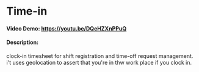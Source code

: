 # Time-in

#### Video Demo: https://youtu.be/DQeHZXnPPuQ

#### Description:

clock-in timesheet for shift registration and time-off request management.
i't uses geolocation to assert that you're in thw work place if you clock in.
